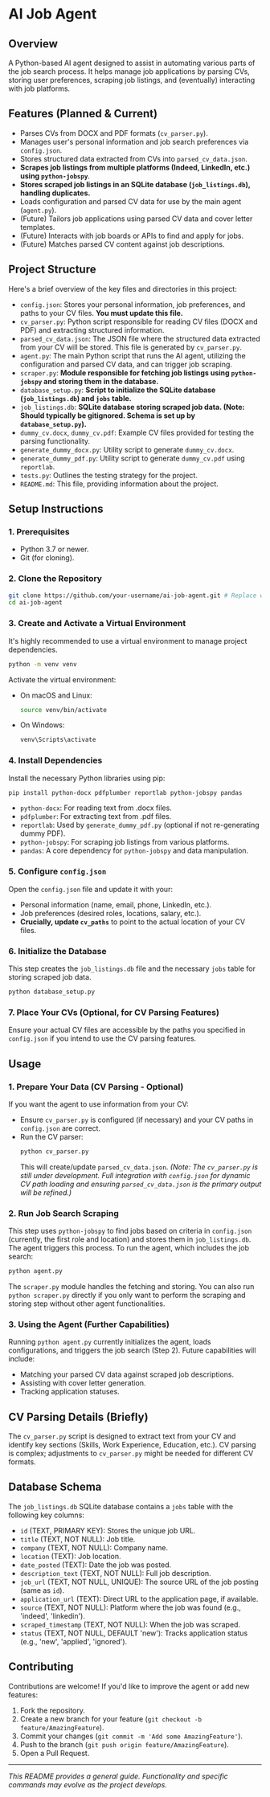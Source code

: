 # AI Job Agent

## Overview
A Python-based AI agent designed to assist in automating various parts of the job search process. It helps manage job applications by parsing CVs, storing user preferences, scraping job listings, and (eventually) interacting with job platforms.

## Features (Planned & Current)
*   Parses CVs from DOCX and PDF formats (`cv_parser.py`).
*   Manages user's personal information and job search preferences via `config.json`.
*   Stores structured data extracted from CVs into `parsed_cv_data.json`.
*   **Scrapes job listings from multiple platforms (Indeed, LinkedIn, etc.) using `python-jobspy`**.
*   **Stores scraped job listings in an SQLite database (`job_listings.db`), handling duplicates.**
*   Loads configuration and parsed CV data for use by the main agent (`agent.py`).
*   (Future) Tailors job applications using parsed CV data and cover letter templates.
*   (Future) Interacts with job boards or APIs to find and apply for jobs.
*   (Future) Matches parsed CV content against job descriptions.

## Project Structure
Here's a brief overview of the key files and directories in this project:

*   `config.json`: Stores your personal information, job preferences, and paths to your CV files. **You must update this file.**
*   `cv_parser.py`: Python script responsible for reading CV files (DOCX and PDF) and extracting structured information.
*   `parsed_cv_data.json`: The JSON file where the structured data extracted from your CV will be stored. This file is generated by `cv_parser.py`.
*   `agent.py`: The main Python script that runs the AI agent, utilizing the configuration and parsed CV data, and can trigger job scraping.
*   `scraper.py`: **Module responsible for fetching job listings using `python-jobspy` and storing them in the database.**
*   `database_setup.py`: **Script to initialize the SQLite database (`job_listings.db`) and `jobs` table.**
*   `job_listings.db`: **SQLite database storing scraped job data. (Note: Should typically be gitignored. Schema is set up by `database_setup.py`).**
*   `dummy_cv.docx`, `dummy_cv.pdf`: Example CV files provided for testing the parsing functionality.
*   `generate_dummy_docx.py`: Utility script to generate `dummy_cv.docx`.
*   `generate_dummy_pdf.py`: Utility script to generate `dummy_cv.pdf` using `reportlab`.
*   `tests.py`: Outlines the testing strategy for the project.
*   `README.md`: This file, providing information about the project.

## Setup Instructions

### 1. Prerequisites
*   Python 3.7 or newer.
*   Git (for cloning).

### 2. Clone the Repository
```bash
git clone https://github.com/your-username/ai-job-agent.git # Replace with actual URL
cd ai-job-agent
```

### 3. Create and Activate a Virtual Environment
It's highly recommended to use a virtual environment to manage project dependencies.
```bash
python -m venv venv
```
Activate the virtual environment:
*   On macOS and Linux:
    ```bash
    source venv/bin/activate
    ```
*   On Windows:
    ```bash
    venv\Scripts\activate
    ```

### 4. Install Dependencies
Install the necessary Python libraries using pip:
```bash
pip install python-docx pdfplumber reportlab python-jobspy pandas
```
*   `python-docx`: For reading text from .docx files.
*   `pdfplumber`: For extracting text from .pdf files.
*   `reportlab`: Used by `generate_dummy_pdf.py` (optional if not re-generating dummy PDF).
*   `python-jobspy`: For scraping job listings from various platforms.
*   `pandas`: A core dependency for `python-jobspy` and data manipulation.

### 5. Configure `config.json`
Open the `config.json` file and update it with your:
*   Personal information (name, email, phone, LinkedIn, etc.).
*   Job preferences (desired roles, locations, salary, etc.).
*   **Crucially, update `cv_paths`** to point to the actual location of your CV files.

### 6. Initialize the Database
This step creates the `job_listings.db` file and the necessary `jobs` table for storing scraped job data.
```bash
python database_setup.py
```

### 7. Place Your CVs (Optional, for CV Parsing Features)
Ensure your actual CV files are accessible by the paths you specified in `config.json` if you intend to use the CV parsing features.

## Usage

### 1. Prepare Your Data (CV Parsing - Optional)
If you want the agent to use information from your CV:
*   Ensure `cv_parser.py` is configured (if necessary) and your CV paths in `config.json` are correct.
*   Run the CV parser:
    ```bash
    python cv_parser.py
    ```
    This will create/update `parsed_cv_data.json`.
    *(Note: The `cv_parser.py` is still under development. Full integration with `config.json` for dynamic CV path loading and ensuring `parsed_cv_data.json` is the primary output will be refined.)*

### 2. Run Job Search Scraping
This step uses `python-jobspy` to find jobs based on criteria in `config.json` (currently, the first role and location) and stores them in `job_listings.db`. The agent triggers this process.
To run the agent, which includes the job search:
```bash
python agent.py
```
The `scraper.py` module handles the fetching and storing. You can also run `python scraper.py` directly if you only want to perform the scraping and storing step without other agent functionalities.

### 3. Using the Agent (Further Capabilities)
Running `python agent.py` currently initializes the agent, loads configurations, and triggers the job search (Step 2).
Future capabilities will include:
*   Matching your parsed CV data against scraped job descriptions.
*   Assisting with cover letter generation.
*   Tracking application statuses.

## CV Parsing Details (Briefly)
The `cv_parser.py` script is designed to extract text from your CV and identify key sections (Skills, Work Experience, Education, etc.). CV parsing is complex; adjustments to `cv_parser.py` might be needed for different CV formats.

## Database Schema
The `job_listings.db` SQLite database contains a `jobs` table with the following key columns:
*   `id` (TEXT, PRIMARY KEY): Stores the unique job URL.
*   `title` (TEXT, NOT NULL): Job title.
*   `company` (TEXT, NOT NULL): Company name.
*   `location` (TEXT): Job location.
*   `date_posted` (TEXT): Date the job was posted.
*   `description_text` (TEXT, NOT NULL): Full job description.
*   `job_url` (TEXT, NOT NULL, UNIQUE): The source URL of the job posting (same as `id`).
*   `application_url` (TEXT): Direct URL to the application page, if available.
*   `source` (TEXT, NOT NULL): Platform where the job was found (e.g., 'indeed', 'linkedin').
*   `scraped_timestamp` (TEXT, NOT NULL): When the job was scraped.
*   `status` (TEXT, NOT NULL, DEFAULT 'new'): Tracks application status (e.g., 'new', 'applied', 'ignored').

## Contributing
Contributions are welcome! If you'd like to improve the agent or add new features:
1.  Fork the repository.
2.  Create a new branch for your feature (`git checkout -b feature/AmazingFeature`).
3.  Commit your changes (`git commit -m 'Add some AmazingFeature'`).
4.  Push to the branch (`git push origin feature/AmazingFeature`).
5.  Open a Pull Request.

---

*This README provides a general guide. Functionality and specific commands may evolve as the project develops.*
